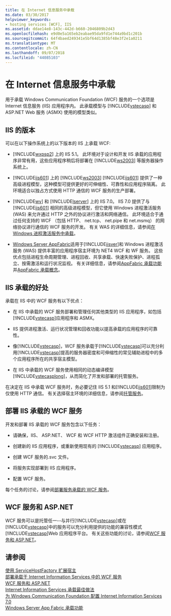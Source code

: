 ```yaml
---
title: 在 Internet 信息服务中承载
ms.date: 03/30/2017
helpviewer_keywords:
- hosting services [WCF], IIS
ms.assetid: ddae14e8-143c-442d-b660-2046809b2d43
ms.openlocfilehash: e9d0e5a165eb2eabae95da9fd1e744a9bd1c201b
ms.sourcegitcommit: 64f4baed249341e5bf64d1385bf48e3f2e1a0211
ms.translationtype: MT
ms.contentlocale: zh-CN
ms.lasthandoff: 09/07/2018
ms.locfileid: "44085103"
---
```

# <a name="hosting-in-internet-information-services"></a>在 Internet 信息服务中承载
用于承载 Windows Communication Foundation (WCF) 服务的一个选项是 Internet 信息服务 (IIS) 应用程序内。 此承载模型与 [!INCLUDE[vstecasp](../../../../includes/vstecasp-md.md)] 和 ASP.NET Web 服务 (ASMX) 使用的模型类似。  
  
## <a name="versions-of-iis"></a>IIS 的版本  
 可以在以下操作系统上的以下版本的 IIS 上承载 WCF:  
  
-   [!INCLUDE[wxpsp2](../../../../includes/wxpsp2-md.md)] 上的 IIS 5.1。 此环境对于设计和开发 IIS 承载的应用程序非常有用，这些应用程序稍后将部署在 [!INCLUDE[ws2003](../../../../includes/ws2003-md.md)] 等服务器操作系统上。  
  
-   [!INCLUDE[iis601](../../../../includes/iis601-md.md)] 上的 [!INCLUDE[ws2003](../../../../includes/ws2003-md.md)] [!INCLUDE[iis601](../../../../includes/iis601-md.md)] 提供了一种高级进程模型，这种模型可提供更好的可伸缩性、可靠性和应用程序隔离。 此环境适合以独占方式使用 HTTP 通信的 WCF 服务的生产部署。  
  
-   [!INCLUDE[wv](../../../../includes/wv-md.md)] 和 [!INCLUDE[lserver](../../../../includes/lserver-md.md)] 上的 IIS 7.0。 IIS 7.0 提供了与 [!INCLUDE[iis601](../../../../includes/iis601-md.md)] 相同的高级进程模型，但它使用 Windows 进程激活服务 (WAS) 来允许通过 HTTP 之外的协议进行激活和网络通信。 此环境适合于通过任何支持的 WCF （包括 HTTP、 net.tcp、 net.pipe 和 net.msmq） 的网络协议进行通信的 WCF 服务的开发。 有关 WAS 的详细信息，请参阅[在 Windows 进程激活服务中承载](../../../../docs/framework/wcf/feature-details/hosting-in-windows-process-activation-service.md)。  
  
-   [Windows Server AppFabric](https://go.microsoft.com/fwlink/?LinkId=196496)适用于[!INCLUDE[iisver](../../../../includes/iisver-md.md)]和 Windows 进程激活服务 (WAS) 提供丰富的应用程序宿主环境为 NET4 WCF 和 WF 服务。 这些优点包括进程生命周期管理、进程回收、共享承载、快速失败保护、进程孤立、按需激活和运行状况监视。 有关详细信息，请参阅[AppFabric 承载功能](https://go.microsoft.com/fwlink/?LinkId=196494)并[AppFabric 承载概念](https://go.microsoft.com/fwlink/?LinkId=196495)。  
  
## <a name="benefits-of-iis-hosting"></a>IIS 承载的好处  
 承载在 IIS 中的 WCF 服务有以下优点：  
  
-   在 IIS 中承载的 WCF 服务部署和管理任何其他类型的 IIS 应用程序，如包括[!INCLUDE[vstecasp](../../../../includes/vstecasp-md.md)]应用程序和 ASMX。  
  
-   IIS 提供进程激活、运行状况管理和回收功能以提高承载的应用程序的可靠性。  
  
-   像[!INCLUDE[vstecasp](../../../../includes/vstecasp-md.md)]，WCF 服务承载于[!INCLUDE[vstecasp](../../../../includes/vstecasp-md.md)]可以充分利用[!INCLUDE[vstecasp](../../../../includes/vstecasp-md.md)]提高的服务器密度和可伸缩性的常见辅助进程中的多个应用程序所在的共享宿主模型。  
  
-   在 IIS 中承载的 WCF 服务使用相同的动态编译模型[!INCLUDE[vstecasplong](../../../../includes/vstecasplong-md.md)]，从而简化了开发和部署的托管服务。  
  
 在决定在 IIS 中承载 WCF 服务时，务必要记住 IIS 5.1 和[!INCLUDE[iis601](../../../../includes/iis601-md.md)]限制为仅使用 HTTP 通信。 有关选择宿主环境的详细信息，请参阅[托管服务](../../../../docs/framework/wcf/hosting-services.md)。  
  
## <a name="deploying-an-iis-hosted-wcf-service"></a>部署 IIS 承载的 WCF 服务  
 开发和部署 IIS 承载的 WCF 服务包含以下任务：  
  
-   请确保，IIS、 ASP.NET、 WCF 和 WCF HTTP 激活组件正确安装和注册。  
  
-   创建新的 IIS 应用程序，或重新使用现有的 [!INCLUDE[vstecasp](../../../../includes/vstecasp-md.md)] 应用程序。  
  
-   创建 WCF 服务的.svc 文件。  
  
-   将服务实现部署到 IIS 应用程序。  
  
-   配置 WCF 服务。  
  
 每个任务的讨论，请参阅[部署服务承载的 WCF 服务](../../../../docs/framework/wcf/feature-details/deploying-an-internet-information-services-hosted-wcf-service.md)。  
  
## <a name="wcf-services-and-aspnet"></a>WCF 服务和 ASP.NET  
 WCF 服务可以是托管任一--与并行[!INCLUDE[vstecasp](../../../../includes/vstecasp-md.md)]或在[!INCLUDE[vstecasp](../../../../includes/vstecasp-md.md)]中的服务可以充分利用提供的功能的兼容性模式[!INCLUDE[vstecasp](../../../../includes/vstecasp-md.md)]Web 应用程序平台。 有关这些功能的讨论，请参阅[WCF 服务和 ASP.NET](../../../../docs/framework/wcf/feature-details/wcf-services-and-aspnet.md)。  
  
## <a name="see-also"></a>请参阅  
 [使用 ServiceHostFactory 扩展宿主](../../../../docs/framework/wcf/extending/extending-hosting-using-servicehostfactory.md)  
 [部署承载于 Internet Information Services 中的 WCF 服务](../../../../docs/framework/wcf/feature-details/deploying-an-internet-information-services-hosted-wcf-service.md)  
 [WCF 服务和 ASP.NET](../../../../docs/framework/wcf/feature-details/wcf-services-and-aspnet.md)  
 [Internet Information Services 承载最佳做法](../../../../docs/framework/wcf/feature-details/internet-information-services-hosting-best-practices.md)  
 [为 Windows Communication Foundation 配置 Internet Information Services 7.0](../../../../docs/framework/wcf/feature-details/configuring-iis-for-wcf.md)  
 [Windows Server App Fabric 承载功能](https://go.microsoft.com/fwlink/?LinkId=201276)
